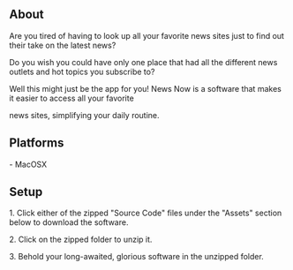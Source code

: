 <h2>About</h2>
<p>Are you tired of having to look up all your favorite news sites just to find out their take on the latest news?</p>
<p>Do you wish you could have only one place that had all the different news outlets and hot topics you subscribe to?</p> 
<p>Well this might just be the app for you! News Now is a software that makes it easier to access all your favorite </p>
<p>news sites, simplifying your daily routine.</p>

<h2>Platforms</h2>
<p>- MacOSX</p>

<h2>Setup</h2>
<p>1. Click either of the zipped "Source Code" files under the "Assets" section below to download the software.</p>
<p>2. Click on the zipped folder to unzip it.</p>
<p>3. Behold your long-awaited, glorious software in the unzipped folder.</p>
